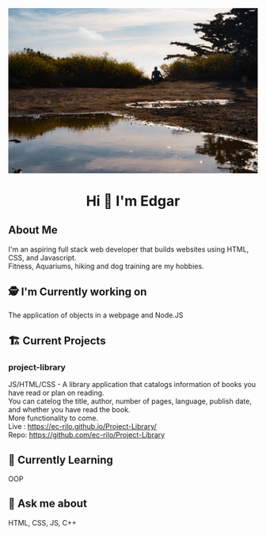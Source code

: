 <img src="images/Background.jpg" alt="Edgar sitting outside during golden hour" align="center">
<h1 align="center">Hi 👋 I'm Edgar</h1>

## About Me
I'm an aspiring full stack web developer that builds websites using HTML, CSS, and Javascript.
<br>
Fitness, Aquariums, hiking and dog training are my hobbies.

## 🕵️ I'm Currently working on
The application of objects in a webpage and Node.JS

## 🏗️  Current Projects

### project-library
JS/HTML/CSS - A library application that catalogs information of books you have read or plan on reading. 
<br>
You can catelog the title, author, number of pages, language, publish date, and whether you have read the book.
<br>
More functionality to come.
<br>
Live : https://ec-rilo.github.io/Project-Library/
<br>
Repo: https://github.com/ec-rilo/Project-Library

## 🌱 Currently Learning
OOP

## 💬 Ask me about
HTML, CSS, JS, C++
